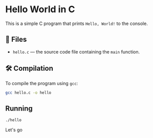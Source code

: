 # Hello World in C

This is a simple C program that prints `Hello, World!` to the console.

## 📂 Files

- `hello.c` — the source code file containing the `main` function.

## 🛠️ Compilation

To compile the program using `gcc`:

```bash
gcc hello.c -o hello
```

## Running
```bash
./hello
```

Let's go
